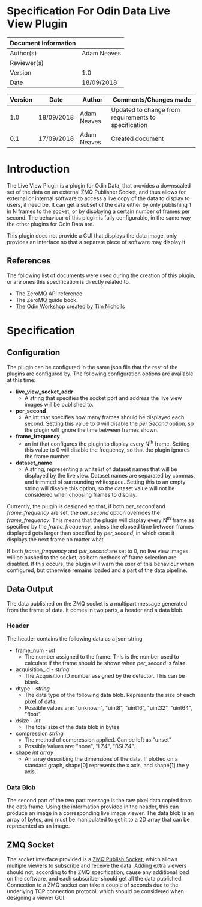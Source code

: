 # Specification For Odin Data Live View Plugin

| **Document Information** | |
| --- |--- |
| Author(s) | Adam Neaves |
| Reviewer(s) |   |
| Version | 1.0 |
| Date | 18/09/2018 |

| **Version** | **Date** | **Author** | **Comments/Changes made** |
| --- | --- | --- | --- |
| 1.0 | 18/09/2018 | Adam Neaves | Updated to change from requirements to specification |
| 0.1 | 17/09/2018 | Adam Neaves | Created document |


# Introduction

The Live View Plugin is a plugin for Odin Data, that provides a downscaled set of the data on an external ZMQ Publisher Socket, and thus allows for external or internal software to access a live copy of the data to display to users, if need be. It can get a subset of the data either by only publishing 1 in N frames to the socket, or by displaying a certain number of frames per second. The behaviour of this plugin is fully configurable, in the same way the other plugins for Odin Data are.

This plugin does not provide a GUI that displays the data image, only provides an interface so that a separate piece of software may display it.

## References

The following list of documents were used during the creation of this plugin, or are ones this specification is directly related to.

- The ZeroMQ API reference
- The ZeroMQ guide book.
- [The Odin Workshop created by Tim Nicholls](https://github.com/stfc-aeg/odin-workshop)

# Specification

## Configuration
The plugin can be configured in the same json file that the rest of the plugins are configured by. The following configuration options are available at this time:

- **live_view_socket_addr** 
  - A string that specifies the socket port and address the live view images will be published to.
- **per_second** 
  - An int that specifies how many frames should be displayed each second. Setting this value to 0 will disable the *per Second* option, so the plugin will ignore the time between frames shown.
- **frame_frequency** 
  - an int that configures the plugin to display every N<sup>th</sup> frame. Setting this value to 0 will disable the frequency, so that the plugin ignores the frame number.
- **dataset_name**
  - A string, representing a whitelist of dataset names that will be displayed by the live view. Dataset names are separated by commas, and trimmed of surrounding whitespace.
  Setting this to an empty string will disable this option, so the dataset value will not be considered when choosing frames to display.

Currently, the plugin is designed so that, if both *per_second* and *frame_frequency* are set, the *per_second* option overrides the *frame_frequency*. This means that the plugin will display every N<sup>th</sup> frame as specified by the *frame_frequency*, unless the elapsed time between frames displayed gets larger than specified by *per_second*, in which case it displays the next frame no matter what.

If both *frame_frequency* and *per_second* are set to 0, no live view images will be pushed to the socket, as both methods of frame selection are disabled. If this occurs, the plugin will warn the user of this behaviour when configured, but otherwise remains loaded and a part of the data pipeline.

## Data Output

The data published on the ZMQ socket is a multipart message generated from the frame of data. It comes in two parts, a header and a data blob.

### Header
The header contains the following data as a json string
- frame_num - *int*
  - The number assigned to the frame. This is the number used to calculate if the frame should be shown when *per_second* is **false**.
- acquisition_id - *string*
  - The Acquisition ID number assigned by the detector. This can be blank.
- dtype - *string*
  - The data type of the following data blob. Represents the size of each pixel of data.
  - Possible values are: "unknown", "uint8", "uint16", "uint32", "uint64", "float".
- dsize - *int*
  - The total size of the data blob in bytes
- compression *string*
  - The method of compression applied. Can be left as "unset"
  - Possible Values are: "none", "LZ4", "BSLZ4".
- shape *int array*
  - An array describing the dimensions of the data. If plotted on a standard graph, shape[0] represents the x axis, and shape[1] the y axis.

### Data Blob
The second part of the two part message is the raw pixel data copied from the data frame. Using the information provided in the header, this can produce an image in a corresponding live image viewer. The data blob is an array of bytes, and must be manipulated to get it to a 2D array that can be represented as an image.

## ZMQ Socket
The socket interface provided is a 
[ZMQ Publish Socket](http://api.zeromq.org/2-1:zmq-socket#toc9), which allows multiple viewers to subscribe and receive the data. Adding extra viewers should not, according to the ZMQ specification, cause any additional load on the software, and each subscriber should get all the data published. Connection to a ZMQ socket can take a couple of seconds due to the underlying TCP connection protocol, which should be considered when designing a viewer GUI.
